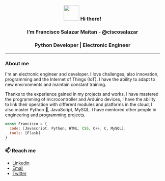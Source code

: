 
<h3 ><center><img src="https://user-images.githubusercontent.com/1303154/88677602-1635ba80-d120-11ea-84d8-d263ba5fc3c0.gif" width="50">  Hi there! </h3>
  <h3 align="center">I’m Francisco Salazar Maitan - @ciscosalazar</center></h3>
<h3 align="center">Python Developer | Electronic Engineer</h2>

---
### About me
<p>
I'm an electronic engineer and developer.
I love challenges, also innovation, programming and the Internet of Things (IoT). I have the ability to adapt to new environments and maintain constant training.

Thanks to the experience gained in my projects and works, I have mastered the programming of microcontroller and Arduino devices, I have the ability to link their operation with different modules and platforms in the cloud, I also master Python 🐍, JavaScript, MySQL. I have mentored other people in engineering and programming projects.

```javascript
const Francisco = {
  code: [Javascript, Python, HTML, CSS, C++, C, MySQL],
  tools: [Flask]
}
```

 <!---

- 👀 I’m interested in ...
- 🌱 I’m currently learning ...
- 💞️ I’m looking to collaborate on ...



[![Anurag's GitHub stats](https://github-readme-stats.vercel.app/api?username=ciscosalazar&?count_private=true&show_icons=true)](https://github.com/ciscosalazar/github-readme-stats)
--->


<h3>📫 Reach me</h3>
<ul>
  <li><a href="https://www.linkedin.com/in/franciscosalazarm/">Linkedin</a></li>
  <li><a href="mailto:ciscosalazar@gmail.com">Email</a></li>
  <li><a href="https://twitter.com/cisco_salazar">Twitter</a></li>
</ul>


<!---
ciscosalazar/ciscosalazar is a ✨ special ✨ repository because its `README.md` (this file) appears on your GitHub profile.
You can click the Preview link to take a look at your changes.
--->
